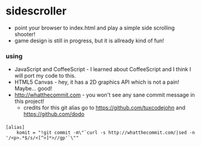 # sidescroller

* point your browser to index.html and play a simple side scrolling shooter!
* game design is still in progress, but it is allready kind of fun!

### using

* JavaScript and CoffeeScript - I learned about CoffeeScript and I think I will port my code to this.
* HTML5 Canvas - hey, it has a 2D graphics API which is not a pain! Maybe… good!
* http://whatthecommit.com - you won't see any sane commit message in this project!
  * credits for this git alias go to https://github.com/tuxcodejohn and https://github.com/dodo

#### 

    [alias]
        komit = "!git commit -m\"`curl -s http://whatthecommit.com/|sed -n '/<p>.*$/s/<[^>]*>//gp'`\""

